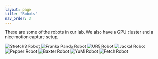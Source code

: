 ```yaml
---
layout: page
title: "Robots"
nav_order: 3
---
```


These are some of the robots in our lab. We also have a GPU cluster and a nice motion capture setup.

<p><img class="align-right robot" src="https://images.squarespace-cdn.com/content/v1/65789f5bc31b3c64091939a3/31563aa0-c09d-46a1-a2d1-b0193528775e/STRETCH+3+KEYSHOT+2024+FULL+02+%281%29.png" alt="Stretch3 Robot" >
<img class="align-right robot" src="/images/Franka.jpg" alt="Franka Panda Robot">
<img class="align-right robot" src="/images/Ur5.jpg" alt="UR5 Robot">
<img class="align-right robot" src="/images/Jackal.jpg" alt="Jackal Robot">
<img class="align-right robot" src="/images/Pepper.jpg" alt="Pepper Robot" >
<img class="align-right robot" src="/images/Baxter.jpg" alt="Baxter Robot" >
<img class="align-right robot" src="/images/Yumi.jpg" alt="YuMi Robot">
<img class="align-right robot" src="/images/Fetch.jpg" alt="Fetch Robot"> </p>
